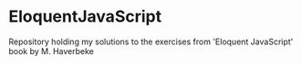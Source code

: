 # EloquentJavaScript

Repository holding my solutions to the exercises from 'Eloquent JavaScript' book by M. Haverbeke
